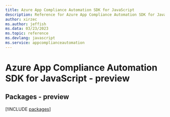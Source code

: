 ```yaml
---
title: Azure App Compliance Automation SDK for JavaScript
description: Reference for Azure App Compliance Automation SDK for JavaScript
author: xirzec
ms.author: jeffish
ms.data: 03/23/2023
ms.topic: reference
ms.devlang: javascript
ms.service: appcomplianceautomation
---
```

# Azure App Compliance Automation SDK for JavaScript - preview
## Packages - preview
[!INCLUDE [packages](app-compliance-automation-index.md)]